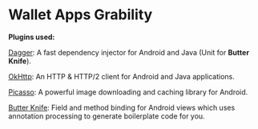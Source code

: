 # Wallet Apps Grability

__Plugins used:__

[Dagger](http://square.github.io/dagger/): A fast dependency injector for Android and Java (Unit for __Butter Knife__).

[OkHttp](http://square.github.io/okhttp/): An HTTP & HTTP/2 client for Android and Java applications.

[Picasso](http://square.github.io/picasso/): A powerful image downloading and caching library for Android.

[Butter Knife](http://jakewharton.github.io/butterknife/): Field and method binding for Android views which uses annotation processing to generate boilerplate code for you.